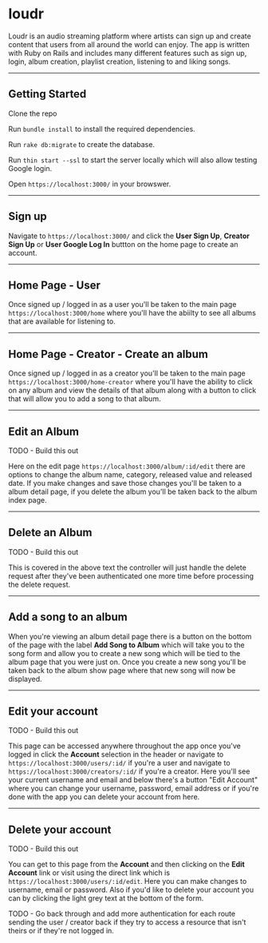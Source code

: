 # loudr

Loudr is an audio streaming platform where artists can sign up and create content that users from all around the world can enjoy. The app is written with Ruby on Rails and includes many different features such as sign up, login, album creation, playlist creation, listening to and liking songs.

----

## Getting Started

Clone the repo

Run ```bundle install``` to install the required dependencies.

Run ```rake db:migrate``` to create the database.

Run ```thin start --ssl``` to start the server locally which will also allow testing Google login.

Open ```https://localhost:3000/``` in your browswer.


-----

## Sign up

Navigate to ```https://localhost:3000/``` and click the **User Sign Up**, **Creator Sign Up** or **User Google Log In** buttton on the home page to create an account.


-----
## Home Page - User
Once signed up / logged in as a user you'll be taken to the main page ```https://localhost:3000/home``` where you'll have the abiilty to see all albums that are available for listening to.

-----
## Home Page - Creator - Create an album

Once signed up / logged in as a creator you'll be taken to the main page ```https://localhost:3000/home-creator``` where you'll have the ability to click on any album and view the details of that album along with a button to click that will allow you to add a song to that album.

-----
## Edit an Album 
TODO - Build this out

Here on the edit page ```https://localhost:3000/album/:id/edit``` there are options to change the album name, category, released value and released date. If you make changes and save those changes you'll be taken to a album detail page, if you delete the album you'll be taken back to the album index page.

-----
## Delete an Album
TODO - Build this out

This is covered in the above text the controller will just handle the delete request after they've been authenticated one more time before processing the delete request.

---
## Add a song to an album
When you're viewing an album detail page there is a button on the bottom of the page with the label **Add Song to Album** which will take you to the song form and allow you to create a new song which will be tied to the album page that you were just on. Once you create a new song you'll be taken back to the album show page where that new song will now be displayed.


-----
## Edit your account
TODO - Build this out

This page can be accessed anywhere throughout the app once you've logged in click the **Account** selection in the header or navigate to ```https://localhost:3000/users/:id/``` if you're a user and navigate to ```https://localhost:3000/creators/:id/``` if you're a creator. Here you'll see your current username and email and below there's a button "Edit Account" where you can change your username, password, email address or if you're done with the app you can delete your account from here.

-----
## Delete your account
TODO - Build this out

You can get to this page from the **Account** and then clicking on the **Edit Account** link or visit using the direct link which is ```https://localhost:3000/users/:id/edit```. Here you can make changes to username, email or password. Also if you'd like to delete your account you can by clicking the light grey text at the bottom of the form.


TODO - Go back through and add more authentication for each route sending the user / creator back if they try to access a resource that isn't theirs or if they're not logged in.

